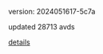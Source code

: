 version: 2024051617-5c7a

updated 28713 avds

[details](https://github.com/0x74f917491bfa7ebfa379/ali_avd_db/blob/master/change_log/2024/05/16/17/5c7a.txt)